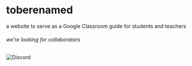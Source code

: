 # toberenamed
a website to serve as a Google Classroom guide for students and teachers

###### we're looking for collaborators
![Discord](https://img.shields.io/discord/743778368281116773?label=join%20us&logo=discord)
